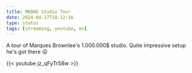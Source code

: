 ```yaml
---
title: MKBHD Studio Tour
date: 2024-04-17T18:12:16
type: status
tags: [streaming, youtube, en]
---
```


A tour of Marques Brownlee's 1.000.000$ studio. Quite impressive setup he's got there 😲

{{< youtube jz_qFyTrS8w >}}
